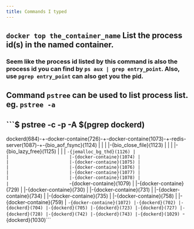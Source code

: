 ```yaml
---
title: Commands I typed
---
```


## `docker top the_container_name` List the process id(s) in the named container.
### Seem like the process id listed by this command is also the process id you can find by `ps aux | grep entry_point`. Also, use `pgrep entry_point` can also get you the pid.
## Command `pstree` can be used to list process list. eg. `pstree -a`
## ```$ pstree -c -p -A $(pgrep dockerd)
dockerd(684)-+-docker-containe(726)-+-docker-containe(1073)-+-redis-server(1087)-+-{bio_aof_fsync}(1124)
             |                      |                       |                    |-{bio_close_file}(1123)
             |                      |                       |                    |-{bio_lazy_free}(1125)
             |                      |                       |                    `-{jemalloc_bg_thd}(1126)
             |                      |                       |-{docker-containe}(1074)
             |                      |                       |-{docker-containe}(1075)
             |                      |                       |-{docker-containe}(1076)
             |                      |                       |-{docker-containe}(1077)
             |                      |                       |-{docker-containe}(1078)
             |                      |                       `-{docker-containe}(1079)
             |                      |-{docker-containe}(729)
             |                      |-{docker-containe}(730)
             |                      |-{docker-containe}(731)
             |                      |-{docker-containe}(734)
             |                      |-{docker-containe}(735)
             |                      |-{docker-containe}(758)
             |                      |-{docker-containe}(759)
             |                      `-{docker-containe}(1072)
             |-{dockerd}(702)
             |-{dockerd}(704)
             |-{dockerd}(705)
             |-{dockerd}(723)
             |-{dockerd}(727)
             |-{dockerd}(728)
             |-{dockerd}(742)
             |-{dockerd}(743)
             |-{dockerd}(1029)
             `-{dockerd}(1030)```
##
